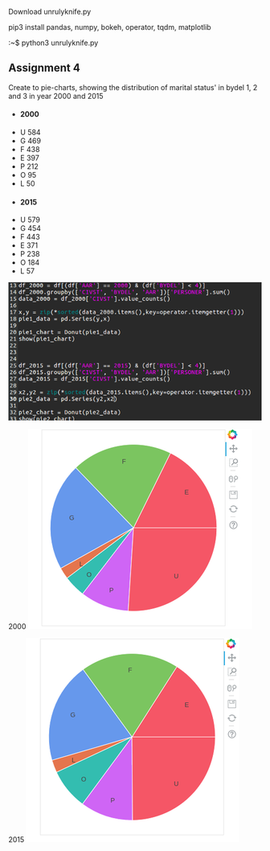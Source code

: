 Download unrulyknife.py



pip3 install pandas, numpy, bokeh, operator, tqdm, matplotlib


:~$ python3 unrulyknife.py



## Assignment 4
Create to pie-charts, showing the distribution of marital status' in bydel 1, 2 and 3 in year 2000 and 2015


 - #### 2000
 - U    584
 - G    469
 - F    438
 - E    397
 - P    212
 - O     95
 - L     50
 - #### 2015
 - U    579
 - G    454
 - F    443
 - E    371
 - P    238
 - O    184
 - L     57

![alt tag](https://github.com/szEIgo/UnrulyKnife/blob/master/unrulyKnife_handin/opg4_snippet1.png)

2000
![alt tag](https://github.com/szEIgo/UnrulyKnife/blob/master/unrulyKnife_handin/opg4_chart1.png)

2015
![alt tag](https://github.com/szEIgo/UnrulyKnife/blob/master/unrulyKnife_handin/opg4_chart2.png)




